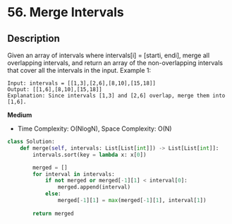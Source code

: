 # 56. Merge Intervals
 
 ## Description
Given an array of intervals where intervals[i] = [starti, endi], merge all overlapping intervals, and return an array of the non-overlapping intervals that cover all the intervals in the input.
Example 1:

```
Input: intervals = [[1,3],[2,6],[8,10],[15,18]]
Output: [[1,6],[8,10],[15,18]]
Explanation: Since intervals [1,3] and [2,6] overlap, merge them into [1,6].
```

**Medium**  
- Time Complexity: O(NlogN), Space Complexity: O(N)
```py
class Solution:
    def merge(self, intervals: List[List[int]]) -> List[List[int]]:
        intervals.sort(key = lambda x: x[0])

        merged = []
        for interval in intervals:
            if not merged or merged[-1][1] < interval[0]:
                merged.append(interval)
            else:
                merged[-1][1] = max(merged[-1][1], interval[1])
        
        return merged
            


        
```
